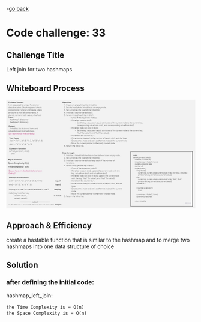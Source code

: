 -[go back](../README.md)
# Code challenge: 33

## Challenge Title
Left join for two hashmaps

## Whiteboard Process
![alt text](./Whiteboard33.jpg)

## Approach & Efficiency

create a hastable function that is similar to the hashmap and to merge two hashmaps into one data structure of choice

## Solution

### after defining the initial code:
hashmap_left_join:

    the Time Complexity is = O(n)
    the Space Complexity is = O(n)
    